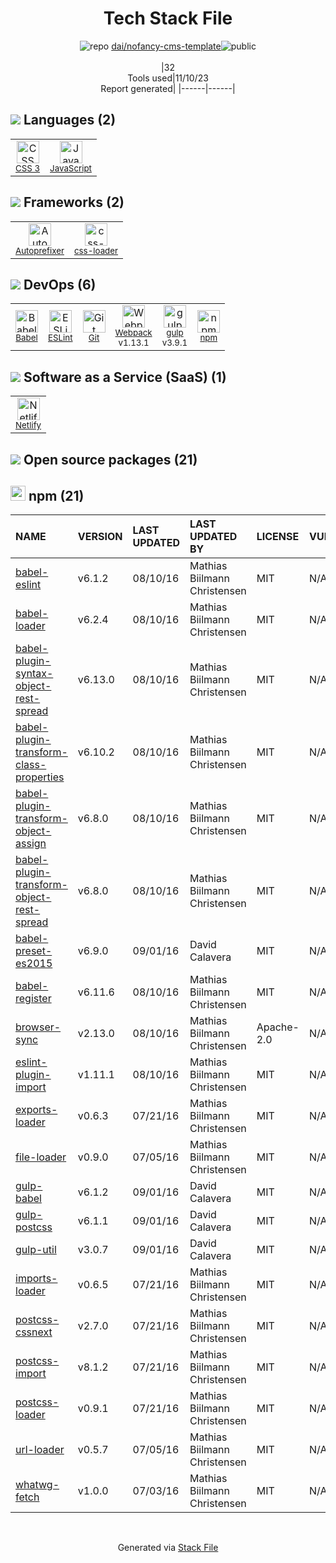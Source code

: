 <!--
--- Readme.md Snippet without images Start ---
## Tech Stack
dai/nofancy-cms-template is built on the following main stack:
- [gulp](http://gulpjs.com/) – JS Build Tools / JS Task Runners
- [JavaScript](https://developer.mozilla.org/en-US/docs/Web/JavaScript) – Languages
- [Webpack](http://webpack.js.org) – JS Build Tools / JS Task Runners
- [Autoprefixer](https://github.com/postcss/autoprefixer) – CSS Pre-processors / Extensions
- [Babel](http://babeljs.io/) – JavaScript Compilers
- [Netlify](https://www.netlify.com/) – Static Web Hosting
- [ESLint](http://eslint.org/) – Code Review
- [css-loader](https://github.com/webpack-contrib/css-loader) – CSS Pre-processors / Extensions

Full tech stack [here](/techstack.md)
--- Readme.md Snippet without images End ---

--- Readme.md Snippet with images Start ---
## Tech Stack
dai/nofancy-cms-template is built on the following main stack:
- <img width='25' height='25' src='https://img.stackshare.io/service/844/iruTC031.png' alt='gulp'/> [gulp](http://gulpjs.com/) – JS Build Tools / JS Task Runners
- <img width='25' height='25' src='https://img.stackshare.io/service/1209/javascript.jpeg' alt='JavaScript'/> [JavaScript](https://developer.mozilla.org/en-US/docs/Web/JavaScript) – Languages
- <img width='25' height='25' src='https://img.stackshare.io/service/1682/IMG_4636.PNG' alt='Webpack'/> [Webpack](http://webpack.js.org) – JS Build Tools / JS Task Runners
- <img width='25' height='25' src='https://img.stackshare.io/service/2202/72d087642cfce6fef6f2dabec5bf49e8_400x400.png' alt='Autoprefixer'/> [Autoprefixer](https://github.com/postcss/autoprefixer) – CSS Pre-processors / Extensions
- <img width='25' height='25' src='https://img.stackshare.io/service/2739/-1wfGjNw.png' alt='Babel'/> [Babel](http://babeljs.io/) – JavaScript Compilers
- <img width='25' height='25' src='https://img.stackshare.io/service/2748/default_5dfbb146cf22182bca88c7d07f2515a5888fc12a.jpg' alt='Netlify'/> [Netlify](https://www.netlify.com/) – Static Web Hosting
- <img width='25' height='25' src='https://img.stackshare.io/service/3337/Q4L7Jncy.jpg' alt='ESLint'/> [ESLint](http://eslint.org/) – Code Review
- <img width='25' height='25' src='https://img.stackshare.io/service/8074/default_d2b16fd6997fb2e164de645a34f9b8d5a880d999.png' alt='css-loader'/> [css-loader](https://github.com/webpack-contrib/css-loader) – CSS Pre-processors / Extensions

Full tech stack [here](/techstack.md)
--- Readme.md Snippet with images End ---
-->
<div align="center">

# Tech Stack File
![](https://img.stackshare.io/repo.svg "repo") [dai/nofancy-cms-template](https://github.com/dai/nofancy-cms-template)![](https://img.stackshare.io/public_badge.svg "public")
<br/><br/>
|32<br/>Tools used|11/10/23 <br/>Report generated|
|------|------|
</div>

## <img src='https://img.stackshare.io/languages.svg'/> Languages (2)
<table><tr>
  <td align='center'>
  <img width='36' height='36' src='https://img.stackshare.io/service/6727/css.png' alt='CSS 3'>
  <br>
  <sub><a href="https://developer.mozilla.org/en-US/docs/Web/CSS/CSS3">CSS 3</a></sub>
  <br>
  <sub></sub>
</td>

<td align='center'>
  <img width='36' height='36' src='https://img.stackshare.io/service/1209/javascript.jpeg' alt='JavaScript'>
  <br>
  <sub><a href="https://developer.mozilla.org/en-US/docs/Web/JavaScript">JavaScript</a></sub>
  <br>
  <sub></sub>
</td>

</tr>
</table>

## <img src='https://img.stackshare.io/frameworks.svg'/> Frameworks (2)
<table><tr>
  <td align='center'>
  <img width='36' height='36' src='https://img.stackshare.io/service/2202/72d087642cfce6fef6f2dabec5bf49e8_400x400.png' alt='Autoprefixer'>
  <br>
  <sub><a href="https://github.com/postcss/autoprefixer">Autoprefixer</a></sub>
  <br>
  <sub></sub>
</td>

<td align='center'>
  <img width='36' height='36' src='https://img.stackshare.io/service/8074/default_d2b16fd6997fb2e164de645a34f9b8d5a880d999.png' alt='css-loader'>
  <br>
  <sub><a href="https://github.com/webpack-contrib/css-loader">css-loader</a></sub>
  <br>
  <sub></sub>
</td>

</tr>
</table>

## <img src='https://img.stackshare.io/devops.svg'/> DevOps (6)
<table><tr>
  <td align='center'>
  <img width='36' height='36' src='https://img.stackshare.io/service/2739/-1wfGjNw.png' alt='Babel'>
  <br>
  <sub><a href="http://babeljs.io/">Babel</a></sub>
  <br>
  <sub></sub>
</td>

<td align='center'>
  <img width='36' height='36' src='https://img.stackshare.io/service/3337/Q4L7Jncy.jpg' alt='ESLint'>
  <br>
  <sub><a href="http://eslint.org/">ESLint</a></sub>
  <br>
  <sub></sub>
</td>

<td align='center'>
  <img width='36' height='36' src='https://img.stackshare.io/service/1046/git.png' alt='Git'>
  <br>
  <sub><a href="http://git-scm.com/">Git</a></sub>
  <br>
  <sub></sub>
</td>

<td align='center'>
  <img width='36' height='36' src='https://img.stackshare.io/service/1682/IMG_4636.PNG' alt='Webpack'>
  <br>
  <sub><a href="http://webpack.js.org">Webpack</a></sub>
  <br>
  <sub>v1.13.1</sub>
</td>

<td align='center'>
  <img width='36' height='36' src='https://img.stackshare.io/service/844/iruTC031.png' alt='gulp'>
  <br>
  <sub><a href="http://gulpjs.com/">gulp</a></sub>
  <br>
  <sub>v3.9.1</sub>
</td>

<td align='center'>
  <img width='36' height='36' src='https://img.stackshare.io/service/1120/lejvzrnlpb308aftn31u.png' alt='npm'>
  <br>
  <sub><a href="https://www.npmjs.com/">npm</a></sub>
  <br>
  <sub></sub>
</td>

</tr>
</table>

## <img src='https://img.stackshare.io/saas.svg'/> Software as a Service (SaaS) (1)
<table><tr>
  <td align='center'>
  <img width='36' height='36' src='https://img.stackshare.io/service/2748/default_5dfbb146cf22182bca88c7d07f2515a5888fc12a.jpg' alt='Netlify'>
  <br>
  <sub><a href="https://www.netlify.com/">Netlify</a></sub>
  <br>
  <sub></sub>
</td>

</tr>
</table>


## <img src='https://img.stackshare.io/group.svg' /> Open source packages (21)</h2>

## <img width='24' height='24' src='https://img.stackshare.io/service/1120/lejvzrnlpb308aftn31u.png'/> npm (21)

|NAME|VERSION|LAST UPDATED|LAST UPDATED BY|LICENSE|VULNERABILITIES|
|:------|:------|:------|:------|:------|:------|
|[babel-eslint](https://www.npmjs.com/babel-eslint)|v6.1.2|08/10/16|Mathias Biilmann Christensen |MIT|N/A|
|[babel-loader](https://www.npmjs.com/babel-loader)|v6.2.4|08/10/16|Mathias Biilmann Christensen |MIT|N/A|
|[babel-plugin-syntax-object-rest-spread](https://www.npmjs.com/babel-plugin-syntax-object-rest-spread)|v6.13.0|08/10/16|Mathias Biilmann Christensen |MIT|N/A|
|[babel-plugin-transform-class-properties](https://www.npmjs.com/babel-plugin-transform-class-properties)|v6.10.2|08/10/16|Mathias Biilmann Christensen |MIT|N/A|
|[babel-plugin-transform-object-assign](https://www.npmjs.com/babel-plugin-transform-object-assign)|v6.8.0|08/10/16|Mathias Biilmann Christensen |MIT|N/A|
|[babel-plugin-transform-object-rest-spread](https://www.npmjs.com/babel-plugin-transform-object-rest-spread)|v6.8.0|08/10/16|Mathias Biilmann Christensen |MIT|N/A|
|[babel-preset-es2015](https://www.npmjs.com/babel-preset-es2015)|v6.9.0|09/01/16|David Calavera |MIT|N/A|
|[babel-register](https://www.npmjs.com/babel-register)|v6.11.6|08/10/16|Mathias Biilmann Christensen |MIT|N/A|
|[browser-sync](https://www.npmjs.com/browser-sync)|v2.13.0|08/10/16|Mathias Biilmann Christensen |Apache-2.0|N/A|
|[eslint-plugin-import](https://www.npmjs.com/eslint-plugin-import)|v1.11.1|08/10/16|Mathias Biilmann Christensen |MIT|N/A|
|[exports-loader](https://www.npmjs.com/exports-loader)|v0.6.3|07/21/16|Mathias Biilmann Christensen |MIT|N/A|
|[file-loader](https://www.npmjs.com/file-loader)|v0.9.0|07/05/16|Mathias Biilmann Christensen |MIT|N/A|
|[gulp-babel](https://www.npmjs.com/gulp-babel)|v6.1.2|09/01/16|David Calavera |MIT|N/A|
|[gulp-postcss](https://www.npmjs.com/gulp-postcss)|v6.1.1|09/01/16|David Calavera |MIT|N/A|
|[gulp-util](https://www.npmjs.com/gulp-util)|v3.0.7|09/01/16|David Calavera |MIT|N/A|
|[imports-loader](https://www.npmjs.com/imports-loader)|v0.6.5|07/21/16|Mathias Biilmann Christensen |MIT|N/A|
|[postcss-cssnext](https://www.npmjs.com/postcss-cssnext)|v2.7.0|07/21/16|Mathias Biilmann Christensen |MIT|N/A|
|[postcss-import](https://www.npmjs.com/postcss-import)|v8.1.2|07/21/16|Mathias Biilmann Christensen |MIT|N/A|
|[postcss-loader](https://www.npmjs.com/postcss-loader)|v0.9.1|07/21/16|Mathias Biilmann Christensen |MIT|N/A|
|[url-loader](https://www.npmjs.com/url-loader)|v0.5.7|07/05/16|Mathias Biilmann Christensen |MIT|N/A|
|[whatwg-fetch](https://www.npmjs.com/whatwg-fetch)|v1.0.0|07/03/16|Mathias Biilmann Christensen |MIT|N/A|

<br/>
<div align='center'>

Generated via [Stack File](https://github.com/apps/stack-file)
